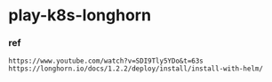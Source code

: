 # play-k8s-longhorn
### ref
```
https://www.youtube.com/watch?v=SDI9Tly5YDo&t=63s
https://longhorn.io/docs/1.2.2/deploy/install/install-with-helm/
```
